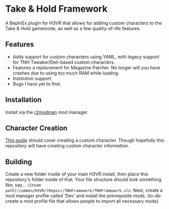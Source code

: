 # Take & Hold Framework
A BepInEx plugin for H3VR that allows for adding custom characters to the Take & Hold gamemode, as well as a few quality-of-life features.

## Features
- Adds support for custom characters using YAML, with legacy support for TNH Tweaker/Deli-based custom characters.
- Features a replacement for Magazine Patcher. No longer will you have crashes due to using too much RAM while loading.
- Institution support.
- Bugs I have yet to find.

## Installation
Install via the [r2modman](https://thunderstore.io/c/h3vr/p/ebkr/r2modman/) mod manager.

## Character Creation
[This guide](https://docs.google.com/document/d/1j92RENR0DX1t_81b4gsZzou_FpKNPUTj9CVgfmesqe0/edit?usp=sharing) should cover creating a custom character. Though hopefully this repository will have creating custom character information.

## Building
Create a new folder inside of your main H3VR install, then place this repository's folder inside of that. Your file structure should look something like, say... `(Steam path)/common/H3VR/(Repos)/TNHFramework/TNHFramework.sln`.
Next, create a mod manager profile called 'Dev' and install the prerequisite mods.
(to-do: create a mod profile file that allows people to import all necessary mods)
